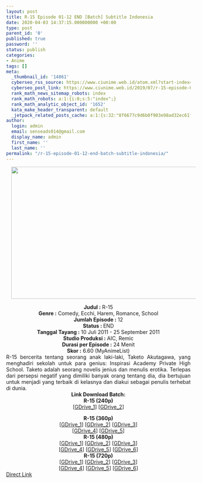 ```yaml
---
layout: post
title: R-15 Episode 01-12 END [Batch] Subtitle Indonesia
date: 2020-04-03 14:37:15.000000000 +00:00
type: post
parent_id: '0'
published: true
password: ''
status: publish
categories:
- Anime
tags: []
meta:
  _thumbnail_id: '14861'
  cyberseo_rss_source: https://www.ciunime.web.id/atom.xml?start-index=751&max-results=150
  cyberseo_post_link: https://www.ciunime.web.id/2019/07/r-15-episode-01-12-end-batch-subtitle.html
  rank_math_news_sitemap_robots: index
  rank_math_robots: a:1:{i:0;s:5:"index";}
  rank_math_analytic_object_id: '1652'
  kata_make_header_transparent: default
  _jetpack_related_posts_cache: a:1:{s:32:"8f6677c9d6b0f903e98ad32ec61f8deb";a:2:{s:7:"expires";i:1651841785;s:7:"payload";a:0:{}}}
author:
  login: admin
  email: senseads014@gmail.com
  display_name: admin
  first_name: ''
  last_name: ''
permalink: "/r-15-episode-01-12-end-batch-subtitle-indonesia/"
---
```

<div class="separator" style="clear: both; text-align: center;"><a href="https://1.bp.blogspot.com/-UGAGf2NRsOg/XS4s8ljT67I/AAAAAAAAb3I/bgc2vfjYG40obpEJUpsnDeoIEAXk23QfgCLcBGAs/s1600/R-15.jpg" imageanchor="1" style="margin-left: 1em; margin-right: 1em;"><img border="0" data-original-height="720" data-original-width="1280" height="360" src="{{ site.baseurl }}/assets/2020/04/R-15.jpg" width="640" /></a></div>
<p>
<div style="text-align: center;"><b>Judul</b><b><b> </b>:</b> R-15</div>
<div style="text-align: center;"><b><b>Genre :</b></b> Comedy, Ecchi, Harem, Romance, School</div>
<div style="text-align: center;"><b>Jumlah Episode :</b> 12<br /><b>Status :&nbsp;</b>END<br /><b>Tanggal Tayang :</b> 10 Juli 2011 - 25 September 2011<br /><b>Studio Produksi :</b> AIC, Remic<br /><b>Durasi per Episode :</b> 24 Menit</div>
<div style="text-align: center;"><b>Skor :</b> 6.60 (MyAnimeList)</div>
<div style="text-align: center;"></div>
<div style="text-align: justify;">R-15 bercerita tentang seorang anak laki-laki, Taketo Akutagawa, yang menghadiri sekolah untuk para genius: Inspirasi Academy Private High School. Taketo adalah seorang novelis jenius dan menulis erotika. Terlepas dari persepsi negatif yang dimiliki banyak orang tentang dia, dia bertujuan untuk menjadi yang terbaik di kelasnya dan diakui sebagai penulis terhebat di dunia.</div>
<div style="text-align: justify;"></div>
<div style="text-align: justify;"></div>
<div style="text-align: center;"><b>Link Download Batch:</b></div>
<div style="text-align: center;">
<div style="text-align: center;"><b>R-15 (240p)</b></div>
<div style="text-align: center;">[<a href="https://drive.google.com/uc?id=1H_gwWshAE5BLA7tCaFsmGJMRIt9qkt-3" target="_blank" rel="noopener">GDrive_1</a>] [<a href="https://drive.google.com/uc?id=1h7SWmjalFThAhS1kkZDmidTnCXWVnlzQ" target="_blank" rel="noopener">GDrive_2</a>]</p>
</div>
</div>
<div style="text-align: center;"><b>R-15 (360p)</b></div>
<div style="text-align: center;">[<a href="https://drive.google.com/uc?id=1F0NOgK9kDQukf2ncvQnZzs2JkxSL917h" target="_blank" rel="noopener">GDrive_1</a>] [<a href="https://drive.google.com/uc?id=1Dkd0dgAElZ0uRk40pm1BlYp4Ngs9KE8q" target="_blank" rel="noopener">GDrive_2</a>] [<a href="https://drive.google.com/uc?id=19Rn-j-RFKSMTw3RE2vmDk5Rt4kTTPadg" target="_blank" rel="noopener">GDrive_3</a>]<br />[<a href="https://drive.google.com/uc?id=1jywJI0IMxhycxBz7Rg4x1HChDfuAGcfr" target="_blank" rel="noopener">GDrive_4</a>]&nbsp;[<a href="https://drive.google.com/uc?id=1rtOZKNed4nTAO5TZUNKsrTB3M7WDUbcy" target="_blank" rel="noopener">GDrive_5</a>]</div>
<div style="text-align: center;"></div>
<div style="text-align: center;"><b>R-15 (480p)</b><br />[<a href="https://drive.google.com/uc?id=1YCqDZvBcgtRQl0sfqj6IrmOmrMr2K_d8" target="_blank" rel="noopener">GDrive_1</a>] [<a href="https://drive.google.com/uc?id=1fP1ABOmUzMAxMPQ0U7exW6EFs--aLWat" target="_blank" rel="noopener">GDrive_2</a>] [<a href="https://drive.google.com/uc?id=1iF1hlbQeMHwkAAvaupR_kx3zDKsfzKvX" target="_blank" rel="noopener">GDrive_3</a>]<br />[<a href="https://www.blogger.com/"><span id="goog_1990275329"></span>GDrive_4<span id="goog_1990275330"></span></a>] [<a href="https://drive.google.com/uc?id=1nyhAp7-FzXYayPOroOX66PRkj31f6wys" target="_blank" rel="noopener">GDrive_5</a>] [<a href="https://drive.google.com/uc?id=1t4D9gm5QiPMr_-RZn_B9sKLTSSeJGCfn" target="_blank" rel="noopener">GDrive_6</a>]</div>
<div style="text-align: center;"><b>R-15 (720p)</b><br />[<a href="https://drive.google.com/uc?id=11-o1CYc69HbiOvCqFqni0MdubglLUbAh" target="_blank" rel="noopener">GDrive_1</a>] [<a href="https://drive.google.com/uc?id=1vBX_uPerT390crJTdWnsYTPLbpdNRJEC" target="_blank" rel="noopener">GDrive_2</a>] [<a href="https://drive.google.com/uc?id=1rxOGIkPcfJkmXHav-EbCX-3x5BKpWNT6" target="_blank" rel="noopener">GDrive_3</a>]<br />[<a href="https://drive.google.com/uc?id=1VcNyZvA3Gu3ujQRkI6QAV80MkKNRMfQK" target="_blank" rel="noopener">GDrive_4</a>] [<a href="https://drive.google.com/uc?id=1jjFWt3_MV3YLLM_FH72Pia5uud1Ixj1x" target="_blank" rel="noopener">GDrive_5</a>] [<a href="https://drive.google.com/uc?id=1KA5I-m85uSM1pQEmwwtfajEid5a4Rms9" target="_blank" rel="noopener">GDrive_6</a>]</div>
<link rel="stylesheet" href="https://cdnjs.cloudflare.com/ajax/libs/font-awesome/4.7.0/css/font-awesome.min.css" />
<div class="divbtn"> <a href="https://handymansurrender.com/fihup8buzv?key=94550f7ce39444073321dde3b8782f97" class="btn"><i class="fa fa-download"></i> Direct Link</a> </div>
